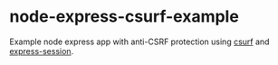 # node-express-csurf-example

Example node express app with anti-CSRF protection using [csurf](https://github.com/expressjs/csurf) and [express-session](https://github.com/expressjs/session).
